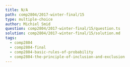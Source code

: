```yaml
---
title: N/A
path: comp2804/2017-winter-final/15
type: multiple-choice
author: Michiel Smid
question: comp2804/2017-winter-final/15/question.ts
solution: comp2804/2017-winter-final/15/solution.md
tags:
  - comp2804
  - comp2804-final
  - comp2804-basic-rules-of-probability
  - comp2804-the-principle-of-inclusion-and-exclusion
---
```

